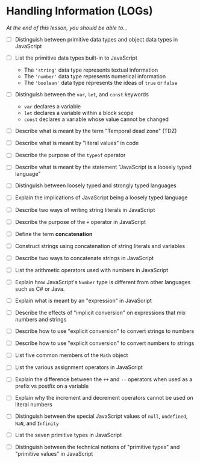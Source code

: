 # Handling Information (LOGs)

*At the end of this lesson, you should be able to...*

- [ ] Distinguish between primitive data types and object data types in JavaScript
- [ ] List the primitive data types built-in to JavaScript
  - The `'string'` data type represents textual information
  - The `'number'` data type represents numerical information
  - The `'boolean'` data type represents the ideas of `true` or `false`
- [ ] Distinguish between the `var`, `let`, and `const` keywords
  - `var` declares a variable
  - `let` declares a variable within a block scope
  - `const` declares a variable whose value cannot be changed
- [ ] Describe what is meant by the term "Temporal dead zone" (TDZ)
- [ ] Describe what is meant by "literal values" in code
- [ ] Describe the purpose of the `typeof` operator
- [ ] Describe what is meant by the statement "JavaScript is a loosely typed language"
- [ ] Distinguish between loosely typed and strongly typed languages
- [ ] Explain the implications of JavaScript being a loosely typed language
- [ ] Describe two ways of writing string literals in JavaScript
- [ ] Describe the purpose of the `+` operator in JavaScript
- [ ] Define the term **concatenation**
- [ ] Construct strings using concatenation of string literals and variables
- [ ] Describe two ways to concatenate strings in JavaScript
- [ ] List the arithmetic operators used with numbers in JavaScript
- [ ] Explain how JavaScript's `Number` type is different from other languages such as C# or Java.
- [ ] Explain what is meant by an "expression" in JavaScript
- [ ] Describe the effects of "implicit conversion" on expressions that mix numbers and strings
- [ ] Describe how to use "explicit conversion" to convert strings to numbers
- [ ] Describe how to use "explicit conversion" to convert numbers to strings
- [ ] List five common members of the `Math` object
- [ ] List the various assignment operators in JavaScript
- [ ] Explain the difference between the `++` and `--` operators when used as a prefix vs postfix on a variable
- [ ] Explain why the increment and decrement operators cannot be used on literal numbers
- [ ] Distinguish between the special JavaScript values of `null`, `undefined`, `NaN`, and `Infinity`
- [ ] List the seven primitive types in JavaScript
- [ ] Distinguish between the technical notions of "primitive types" and "primitive values" in JavaScript


